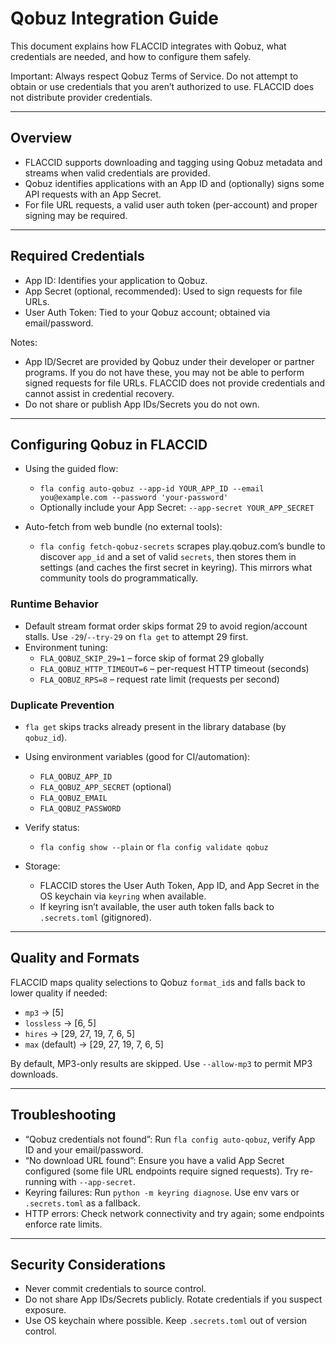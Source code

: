 # Qobuz Integration Guide

This document explains how FLACCID integrates with Qobuz, what credentials are needed, and how to configure them safely.

Important: Always respect Qobuz Terms of Service. Do not attempt to obtain or use credentials that you aren’t authorized to use. FLACCID does not distribute provider credentials.

---

## Overview

- FLACCID supports downloading and tagging using Qobuz metadata and streams when valid credentials are provided.
- Qobuz identifies applications with an App ID and (optionally) signs some API requests with an App Secret.
- For file URL requests, a valid user auth token (per-account) and proper signing may be required.

---

## Required Credentials

- App ID: Identifies your application to Qobuz.
- App Secret (optional, recommended): Used to sign requests for file URLs.
- User Auth Token: Tied to your Qobuz account; obtained via email/password.

Notes:
- App ID/Secret are provided by Qobuz under their developer or partner programs. If you do not have these, you may not be able to perform signed requests for file URLs. FLACCID does not provide credentials and cannot assist in credential recovery.
- Do not share or publish App IDs/Secrets you do not own.

---

## Configuring Qobuz in FLACCID

- Using the guided flow:
  - `fla config auto-qobuz --app-id YOUR_APP_ID --email you@example.com --password 'your-password'`
  - Optionally include your App Secret: `--app-secret YOUR_APP_SECRET`

- Auto-fetch from web bundle (no external tools):
  - `fla config fetch-qobuz-secrets` scrapes play.qobuz.com’s bundle to discover `app_id` and a set of valid `secrets`, then stores them in settings (and caches the first secret in keyring). This mirrors what community tools do programmatically.

### Runtime Behavior

- Default stream format order skips format 29 to avoid region/account stalls. Use `-29`/`--try-29` on `fla get` to attempt 29 first.
- Environment tuning:
  - `FLA_QOBUZ_SKIP_29=1` – force skip of format 29 globally
  - `FLA_QOBUZ_HTTP_TIMEOUT=6` – per-request HTTP timeout (seconds)
  - `FLA_QOBUZ_RPS=8` – request rate limit (requests per second)

### Duplicate Prevention

- `fla get` skips tracks already present in the library database (by `qobuz_id`).

- Using environment variables (good for CI/automation):
  - `FLA_QOBUZ_APP_ID`
  - `FLA_QOBUZ_APP_SECRET` (optional)
  - `FLA_QOBUZ_EMAIL`
  - `FLA_QOBUZ_PASSWORD`

- Verify status:
  - `fla config show --plain` or `fla config validate qobuz`

- Storage:
  - FLACCID stores the User Auth Token, App ID, and App Secret in the OS keychain via `keyring` when available.
  - If keyring isn’t available, the user auth token falls back to `.secrets.toml` (gitignored).

---

## Quality and Formats

FLACCID maps quality selections to Qobuz `format_id`s and falls back to lower quality if needed:

- `mp3` → [5]
- `lossless` → [6, 5]
- `hires` → [29, 27, 19, 7, 6, 5]
- `max` (default) → [29, 27, 19, 7, 6, 5]

By default, MP3-only results are skipped. Use `--allow-mp3` to permit MP3 downloads.

---

## Troubleshooting

- “Qobuz credentials not found”: Run `fla config auto-qobuz`, verify App ID and your email/password.
- “No download URL found”: Ensure you have a valid App Secret configured (some file URL endpoints require signed requests). Try re-running with `--app-secret`.
- Keyring failures: Run `python -m keyring diagnose`. Use env vars or `.secrets.toml` as a fallback.
- HTTP errors: Check network connectivity and try again; some endpoints enforce rate limits.

---

## Security Considerations

- Never commit credentials to source control.
- Do not share App IDs/Secrets publicly. Rotate credentials if you suspect exposure.
- Use OS keychain where possible. Keep `.secrets.toml` out of version control.

